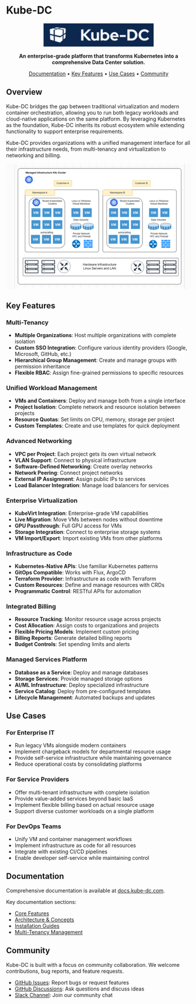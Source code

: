 # Kube-DC

<p align="center">
  <img src="docs/images/logo-readme.png" alt="Kube-DC Logo" width="300">
</p>

<p align="center">
  <strong>An enterprise-grade platform that transforms Kubernetes into a comprehensive Data Center solution.</strong>
</p>

<p align="center">
  <a href="https://docs.kube-dc.com">Documentation</a> •
  <a href="#key-features">Key Features</a> •
  <a href="#use-cases">Use Cases</a> •
  <a href="#community">Community</a>
</p>

## Overview

Kube-DC bridges the gap between traditional virtualization and modern container orchestration, allowing you to run both legacy workloads and cloud-native applications on the same platform. By leveraging Kubernetes as the foundation, Kube-DC inherits its robust ecosystem while extending functionality to support enterprise requirements.

Kube-DC provides organizations with a unified management interface for all their infrastructure needs, from multi-tenancy and virtualization to networking and billing.

![Kube-DC Architecture Overview](docs/images/arch-overview.png)

## Key Features

### Multi-Tenancy
- **Multiple Organizations**: Host multiple organizations with complete isolation
- **Custom SSO Integration**: Configure various identity providers (Google, Microsoft, GitHub, etc.)
- **Hierarchical Group Management**: Create and manage groups with permission inheritance
- **Flexible RBAC**: Assign fine-grained permissions to specific resources

### Unified Workload Management
- **VMs and Containers**: Deploy and manage both from a single interface
- **Project Isolation**: Complete network and resource isolation between projects
- **Resource Quotas**: Set limits on CPU, memory, storage per project
- **Custom Templates**: Create and use templates for quick deployment

### Advanced Networking
- **VPC per Project**: Each project gets its own virtual network
- **VLAN Support**: Connect to physical infrastructure
- **Software-Defined Networking**: Create overlay networks
- **Network Peering**: Connect project networks
- **External IP Assignment**: Assign public IPs to services
- **Load Balancer Integration**: Manage load balancers for services

### Enterprise Virtualization
- **KubeVirt Integration**: Enterprise-grade VM capabilities
- **Live Migration**: Move VMs between nodes without downtime
- **GPU Passthrough**: Full GPU access for VMs
- **Storage Integration**: Connect to enterprise storage systems
- **VM Import/Export**: Import existing VMs from other platforms

### Infrastructure as Code
- **Kubernetes-Native APIs**: Use familiar Kubernetes patterns
- **GitOps Compatible**: Works with Flux, ArgoCD
- **Terraform Provider**: Infrastructure as code with Terraform
- **Custom Resources**: Define and manage resources with CRDs
- **Programmatic Control**: RESTful APIs for automation

### Integrated Billing
- **Resource Tracking**: Monitor resource usage across projects
- **Cost Allocation**: Assign costs to organizations and projects
- **Flexible Pricing Models**: Implement custom pricing
- **Billing Reports**: Generate detailed billing reports
- **Budget Controls**: Set spending limits and alerts

### Managed Services Platform
- **Database as a Service**: Deploy and manage databases
- **Storage Services**: Provide managed storage options
- **AI/ML Infrastructure**: Deploy specialized infrastructure
- **Service Catalog**: Deploy from pre-configured templates
- **Lifecycle Management**: Automated backups and updates
## Use Cases

### For Enterprise IT
- Run legacy VMs alongside modern containers
- Implement chargeback models for departmental resource usage
- Provide self-service infrastructure while maintaining governance
- Reduce operational costs by consolidating platforms

### For Service Providers
- Offer multi-tenant infrastructure with complete isolation
- Provide value-added services beyond basic IaaS
- Implement flexible billing based on actual resource usage
- Support diverse customer workloads on a single platform

### For DevOps Teams
- Unify VM and container management workflows
- Implement infrastructure as code for all resources
- Integrate with existing CI/CD pipelines
- Enable developer self-service while maintaining control

## Documentation

Comprehensive documentation is available at [docs.kube-dc.com](https://docs.kube-dc.com).

Key documentation sections:
- [Core Features](docs/core-features.md)
- [Architecture & Concepts](docs/architecture-overview.md)
- [Installation Guides](docs/quickstart-overview.md)
- [Multi-Tenancy Management](docs/user-groups.md)

## Community

Kube-DC is built with a focus on community collaboration. We welcome contributions, bug reports, and feature requests.

- [GitHub Issues](https://github.com/kube-dc/kube-dc-public/issues): Report bugs or request features
- [GitHub Discussions](https://github.com/kube-dc/kube-dc-public/discussions): Ask questions and discuss ideas
- [Slack Channel](https://join.slack.com/t/kube-dc/shared_invite/zt-31mr5c6ci-W3kYQ7qGDULlGQ5QJjsxmA): Join our community chat
